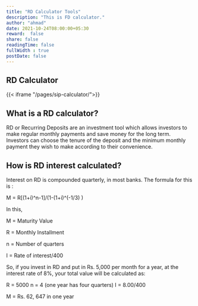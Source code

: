 ```yaml
---
title: "RD Calculator Tools"
description: "This is FD calculator."
author: "ahmad"
date: 2021-10-24T08:00:00+05:30
reward:  false
share: false
readingTime: false
fullWidth : true
postDate: false
---
```


## RD Calculator


{{< iframe "/pages/sip-calculator/">}}

## What is a RD calculator?
RD or Recurring Deposits are an investment tool which allows investors to make regular monthly payments and save money for the long term. Investors can choose the tenure of the deposit and the minimum monthly payment they wish to make according to their convenience. 


## How is RD interest calculated?

Interest on RD is compounded quarterly, in most banks. The formula for this is :

M = R[(1+i)^n-1]/(1-(1+i)^(-1/3) )

In this,

M = Maturity Value

R = Monthly Installment

n = Number of quarters

I = Rate of interest/400

So, if you invest in RD and put in Rs. 5,000 per month for a year, at the interest rate of 8%, your total value will be calculated as:

R = 5000
n = 4 (one year has four quarters)
I = 8.00/400

M = Rs. 62, 647 in one year


